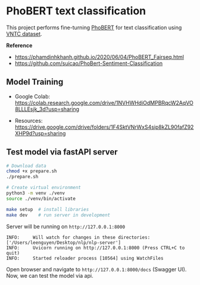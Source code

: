 # PhoBERT text classification

This project performs fine-turning [PhoBERT](https://github.com/VinAIResearch/PhoBERT) for text classification using [VNTC dataset](https://github.com/duyvuleo/VNTC).

**Reference**

- https://phamdinhkhanh.github.io/2020/06/04/PhoBERT_Fairseq.html
- https://github.com/suicao/PhoBert-Sentiment-Classification

## Model Training

- Google Colab: https://colab.research.google.com/drive/1NVHWHdiOdMPBRqcW2AqVO8LLLEsjk_3d?usp=sharing

- Resources: https://drive.google.com/drive/folders/1F4SktVNrWxS4sip8kZL90fafZ92XHP9d?usp=sharing

## Test model via fastAPI server

```bash
# Download data
chmod +x prepare.sh
./prepare.sh

# Create virtual environment
python3 -m venv ./venv
source ./venv/bin/activate

make setup  # install libraries
make dev    # run server in development
```

Server will be running on `http://127.0.0.1:8000`

```
INFO:     Will watch for changes in these directories: ['/Users/leenguyen/Desktop/nlp/nlp-server']
INFO:     Uvicorn running on http://127.0.0.1:8000 (Press CTRL+C to quit)
INFO:     Started reloader process [10564] using WatchFiles
```

Open browser and navigate to `http://127.0.0.1:8000/docs` (Swagger UI). Now, we can test the model via api.
